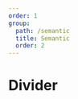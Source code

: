```yaml
---
order: 1
group:
  path: /semantic
  title: Semantic
  order: 2
---
```


# Divider

<code src="./_demo.tsx"
  title='测试Semantic中通用组件Divider'
  desc='使用自动配置查看效果'
  defaultShowCode=true
/>
